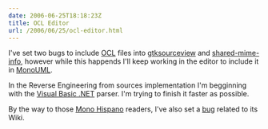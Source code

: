 ```yaml
---
date: 2006-06-25T18:18:23Z
title: OCL Editor
url: /2006/06/25/ocl-editor.html
---
```


<p>I've set two bugs to include <a href="http://www.omg.org/technology/documents/formal/ocl.htm">OCL</a> files into <a href="http://bugzilla.gnome.org/show_bug.cgi?id=345911">gtksourceview</a> and <a href="https://bugs.freedesktop.org/show_bug.cgi?id=7327">shared-mime-info</a>, however while this happends I'll keep working in the editor to include it in <a href="http://www.monouml.org">MonoUML</a>.</p>
<p>In the Reverse Engineering from sources implementation I'm begginning with the <a href="http://www.microsoft.com/downloads/details.aspx?familyid=BF32527D-187C-49FA-8C67-9E9105535550&displaylang=en">Visual Basic .NET</a> parser. I'm trying to finish it faster as possible.</p>
<p>By the way to those <a href="http://www.monohispano.es">Mono Hispano</a> readers, I've also set a <a href="https://bugzilla.hispalinux.es/show_bug.cgi?id=2569">bug</a> related to its Wiki.</p>
